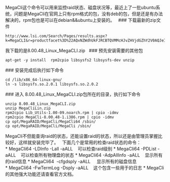MegaCli这个命令可以用来监控raid状态、磁盘状况等，最近上了一批ubuntu系统，问题是MegaCli在官网上只有rpm格式的包，没有deb的包，但是还是有办法解决的，rpm包也是可以在debian&&ubuntu上安装的。
 
### 下载最新的zip文件
```
http://www.lsi.com/Search/Pages/results.aspx?k=MegaCLI&r=productfacet%3D%22AQxNZWdhUkFJRCBTQVMMcHJvZHVjdGZhY2V0AQJeIgIiJA%3D%3D%22%20os%3D%22AQVMaW51eAJvcwEBXgEk%22
```
我下载的是8.00.48_Linux_MegaCLI.zip
 
### 预先安装需要的其他包
```
apt-get -y install  rpm2cpio libsysfs2 libsysfs-dev unzip
```
### 安装完成后执行如下命令
```
cd /lib/x86_64-linux-gnu/
ln -s libsysfs.so.2.0.1 libsysfs.so.2.0.2
```
### 进入 8.00.48_Linux_MegaCLI.zip包所在的目录，执行如下命令
``` 
unzip 8.00.48_Linux_MegaCLI.zip
unzip MegaCliLin.zip
rpm2cpio Lib_Utils-1.00-09.noarch.rpm | cpio -idmv
rpm2cpio MegaCli-8.00.48-1.i386.rpm | cpio -idmv
cp opt/MegaRAID/MegaCli/MegaCli64 /sbin/
cp opt/MegaRAID/MegaCli/MegaCli /sbin/
```
MegaCli不但能查询raid的状态，还能设置raid的状态，所以还是由管理员掌握比较好，这样就安装完毕了。
 
下面几个是常用的检查raid状态的命令：
 
* MegaCli64 -LDInfo -Lall -aALL    可以检查raid级别
* MegaCli64 -PDList -aALL    可以检查所有物理盘的状态
* MegaCli64 -AdpAllInfo -aALL    显示所有的raid信息
* MegaCli64  -cfgdsply -aALL     显示所有的磁盘信息
* MegaCli64 -FwTermLog -Dsply -aALL    这个包含一些用于的日志
* MegaCli的其他强大功能还请查看官方文档。
